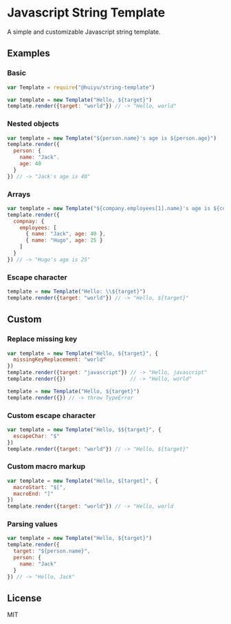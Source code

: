 # Javascript String Template

A simple and customizable Javascript string template.

## Examples

### Basic

```javascript
var Template = require("@huiyu/string-template")

var template = new Template("Hello, ${target}")
template.render({target: "world"}) // -> "Hello, world"
```

### Nested objects

```javascript
var template = new Template("${person.name}'s age is ${person.age}")
template.render({
  person: {
    name: "Jack".
    age: 40
  }
}) // -> "Jack's age is 40"
```

### Arrays

```javascript
var template = new Template("${company.employees[1].name}'s age is ${company.employees[1].age}")
template.render({
  compnay: {
    employees: [
      { name: "Jack", age: 40 },
      { name: "Hugo", age: 25 }
    ]
  }
}) // -> "Hugo's age is 25"
```

### Escape character

```javascript
template = new Template("Hello: \\${target}")
template.render({target: "world"}) // -> "Hello, ${target}"
```

## Custom

### Replace missing key

```javascript
var template = new Template("Hello, ${target}", {
  missingKeyReplacement: "world"
})
template.render({target: "javascript"}) // -> "Hello, javascript"
template.render({})                     // -> "Hello, world"

template = new Template("Hello, ${target}")
template.render({}) // -> throw TypeError
```

### Custom escape character

```javascript
var template = new Template("Hello, $${target}", {
  escapeChar: "$"
})
template.render({target: "world"}) // -> "Hello, ${target}"
```

###  Custom macro markup

```javascript
var template = new Template("Hello, $[target]", {
  macroStart: "$[",
  macroEnd: "]"
})
template.render({target: "world"}) // -> "Hello, world
```

### Parsing values

```javascript
var template = new Template("Hello, ${target}")
template.render({
  target: "${person.name}",
  person: {
    name: "Jack"
  }
}) // -> "Hello, Jack"
```

## License

MIT
